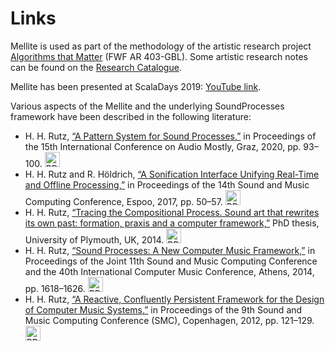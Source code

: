 # Links

Mellite is used as part of the methodology of the artistic research project [Algorithms that Matter](http://almat.iem.at/) (FWF AR 403-GBL).
Some artistic research notes can be found on the [Research Catalogue](https://www.researchcatalogue.net/view/426429/426430).

Mellite has been presented at ScalaDays 2019: [YouTube link](https://www.youtube.com/watch?v=l1HiJah56KY).

Various aspects of the Mellite and the underlying SoundProcesses framework have been described in the following literature:

- H. H. Rutz, [“A Pattern System for Sound Processes,”](https://dl.acm.org/doi/10.1145/3411109.3411151) in Proceedings of the 15th International Conference on Audio Mostly, Graz, 2020, pp.&nbsp;93–100. <A HREF="https://www.sciss.de/texts/pdf/Rutz2018_PatternSystemForSoundProcesses.pdf"><IMG ALT="PDF older version" SRC="/assets/images/pdf17.svg" WIDTH=24></A>
- H. H. Rutz and R. Höldrich, [“A Sonification Interface Unifying Real-Time and Offline Processing,”](https://www.academia.edu/33869128/A_Sonification_Interface_Unifying_Real-Time_and_Offline_Processing) in Proceedings of the 14th Sound and Music Computing Conference, Espoo, 2017, pp.&nbsp;50–57. <A HREF="http://smc2017.aalto.fi/media/materials/proceedings/SMC17_p50.pdf"><IMG ALT="PDF" SRC="/assets/images/pdf17.svg" WIDTH=24></A>
- H. H. Rutz, [“Tracing the Compositional Process. Sound art that rewrites its own past: formation, praxis and a computer framework,”](http://www.academia.edu/8450707/) PhD thesis, University of Plymouth, UK, 2014. <A HREF="https://pearl.plymouth.ac.uk/bitstream/handle/10026.1/3116/2014rutz10254321phd.pdf?sequence=6&isAllowed=y)"><IMG ALT="PDF" SRC="/assets/images/pdf17.svg" WIDTH=24></A>
- H. H. Rutz, [“Sound Processes: A New Computer Music Framework,”](http://www.academia.edu/8350153/) in Proceedings of the Joint 11th Sound and Music Computing Conference and the 40th International Computer Music Conference, Athens, 2014, pp.&nbsp;1618–1626. <A HREF="http://smc.afim-asso.org/smc-icmc-2014/images/proceedings/OS5-B11-SoundProcesses.pdf"><IMG ALT="PDF" SRC="/assets/images/pdf17.svg" WIDTH=24></A>
- H. H. Rutz, [“A Reactive, Confluently Persistent Framework for the Design of Computer Music Systems,”](http://www.academia.edu/1787696/) in Proceedings of the 9th Sound and Music Computing Conference (SMC), Copenhagen, 2012, pp.&nbsp;121–129. <A HREF="http://citeseerx.ist.psu.edu/viewdoc/download?doi=10.1.1.646.6469&rep=rep1&type=pdf"><IMG ALT="PDF" SRC="/assets/images/pdf17.svg" WIDTH=24></A>
